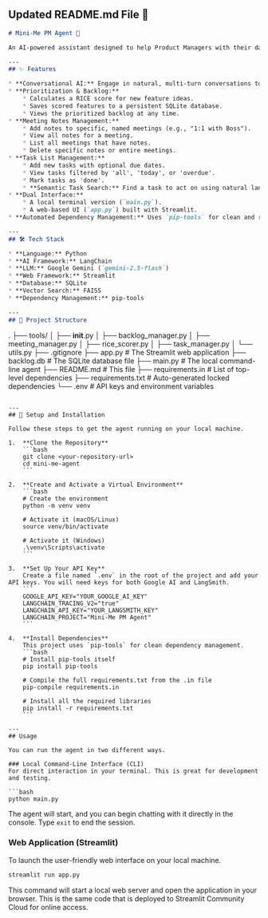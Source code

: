 
## Updated README.md File 📜

```markdown
# Mini-Me PM Agent 🤖

An AI-powered assistant designed to help Product Managers with their daily tasks, including feature prioritization, backlog management, meeting prep, and task tracking. This project provides both a local command-line interface (CLI) and a cloud-hosted web application for easy access.

---
## ✨ Features

* **Conversational AI:** Engage in natural, multi-turn conversations to perform tasks, with memory of the current conversation.
* **Prioritization & Backlog:**
    * Calculates a RICE score for new feature ideas.
    * Saves scored features to a persistent SQLite database.
    * Views the prioritized backlog at any time.
* **Meeting Notes Management:**
    * Add notes to specific, named meetings (e.g., "1:1 with Boss").
    * View all notes for a meeting.
    * List all meetings that have notes.
    * Delete specific notes or entire meetings.
* **Task List Management:**
    * Add new tasks with optional due dates.
    * View tasks filtered by 'all', 'today', or 'overdue'.
    * Mark tasks as 'done'.
    * **Semantic Task Search:** Find a task to act on using natural language (e.g., "the Google Analytics task") instead of just by ID.
* **Dual Interface:**
    * A local terminal version (`main.py`).
    * A web-based UI (`app.py`) built with Streamlit.
* **Automated Dependency Management:** Uses `pip-tools` for clean and reproducible builds.

---
## 🛠️ Tech Stack

* **Language:** Python
* **AI Framework:** LangChain
* **LLM:** Google Gemini (`gemini-2.5-flash`)
* **Web Framework:** Streamlit
* **Database:** SQLite
* **Vector Search:** FAISS
* **Dependency Management:** pip-tools

---
## 📂 Project Structure

```

.
├── tools/
│   ├── **init**.py
│   ├── backlog\_manager.py
│   ├── meeting\_manager.py
│   ├── rice\_scorer.py
│   ├── task\_manager.py
│   └── utils.py
├── .gitignore
├── app.py              \# The Streamlit web application
├── backlog.db          \# The SQLite database file
├── main.py             \# The local command-line agent
├── README.md           \# This file
├── requirements.in     \# List of top-level dependencies
├── requirements.txt    \# Auto-generated locked dependencies
└── .env                \# API keys and environment variables

````

---
## 🚀 Setup and Installation

Follow these steps to get the agent running on your local machine.

1.  **Clone the Repository**
    ```bash
    git clone <your-repository-url>
    cd mini-me-agent
    ```

2.  **Create and Activate a Virtual Environment**
    ```bash
    # Create the environment
    python -m venv venv

    # Activate it (macOS/Linux)
    source venv/bin/activate

    # Activate it (Windows)
    .\venv\Scripts\activate
    ```

3.  **Set Up Your API Key**
    Create a file named `.env` in the root of the project and add your API keys. You will need keys for both Google AI and LangSmith.
    ```
    GOOGLE_API_KEY="YOUR_GOOGLE_AI_KEY"
    LANGCHAIN_TRACING_V2="true"
    LANGCHAIN_API_KEY="YOUR_LANGSMITH_KEY"
    LANGCHAIN_PROJECT="Mini-Me PM Agent"
    ```

4.  **Install Dependencies**
    This project uses `pip-tools` for clean dependency management.
    ```bash
    # Install pip-tools itself
    pip install pip-tools

    # Compile the full requirements.txt from the .in file
    pip-compile requirements.in

    # Install all the required libraries
    pip install -r requirements.txt
    ```

---
## Usage

You can run the agent in two different ways.

### Local Command-Line Interface (CLI)
For direct interaction in your terminal. This is great for development and testing.

```bash
python main.py
````

The agent will start, and you can begin chatting with it directly in the console. Type `exit` to end the session.

### Web Application (Streamlit)

To launch the user-friendly web interface on your local machine.

```bash
streamlit run app.py
```

This command will start a local web server and open the application in your browser. This is the same code that is deployed to Streamlit Community Cloud for online access.

```
```

